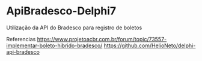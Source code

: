 # ApiBradesco-Delphi7
Utilização da API do Bradesco para registro de boletos


Referencias
https://www.projetoacbr.com.br/forum/topic/73557-implementar-boleto-hibrido-bradesco/
https://github.com/HelioNeto/delphi-api-bradesco